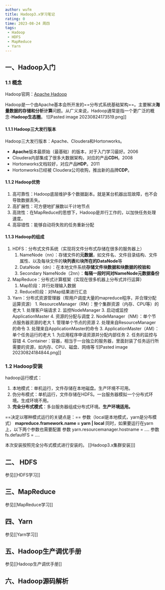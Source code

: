 ```yaml
---
author: wufm
title: Hadoop3.x学习笔记
rating: 0
time: 2023-08-24 周四
tags:
 - Hadoop
 - HDFS
 - MapReduce
 - Yarn
---
```

##  一、Hadoop入门

### 1.1 概念
Hadoop官网：[Apache Hadoop](https://hadoop.apache.org/)

Hadoop是一个由Apache基本会所开发的==分布式系统基础架构==。主要解决**海量数据的存储和分析计算**问题。从广义来说，Hadoop通常是指一个更广泛的概念-**Hadoop生态圈**。
![[Pasted image 20230824173519.png]]

#### 1.1.1 Hadoop三大发行版本

Hadoop三大发行版本：Apache、Cloudera和Hortonworks。

- **Apache**版本最原始（最基础）的版本，对于入门学习最好。2006
- Cloudera内部集成了很多大数据架构，对应的产品**CDH**。2008
- Hortonworks文档较好，对应产品**HDP**。2011
-  Hortonworks已经被 Cloudera公司收购，推出新的品牌**CDP**。

#### 1.1.2 Hadoop优势

1. 高可靠性：Hadoop底层维护多个数据副本。就是某台机器出现故障，也不会导致数据丢失。
2. 高扩展性：可方便地扩展数以千计地节点
3. 高效性：在MapReduce的思想下，Hadoop是并行工作的，以加快任务处理速度。
4. 高容错性：能够自动将失败的任务重新分配

#### 1.1.3 Hadoop的组成

1. HDFS：分布式文件系统（实现将文件分布式存储在很多的服务器上）
	1. NameNode（nn）：存储文件的**元数据**，如文件名、文件目录结构、文件属性、以及每块文件的**块列表**和**块所在的DataNode**等
	2. DataNode（dn）：在本地文件系统**存储文件块数据和块数据的校验和**
	3. Secondary NameNode（2nn）：**每隔一段时间对NameNode元数据备份**
2. MapReduce：分布式计算框架（实现在很多机器上分布式并行运算）
	1. Map阶段：并行处理输入数据
	2. Reduce阶段：对Map结果进行汇总
3. Yarn：分布式资源管理器（帮用户调度大量的mapreduce程序，并合理分配运算资源）
		1. ResourceManager（RM）：整个集群资源（内存、CPU等）的老大
			1. 处理客户端请求
			2. 监控NodeManager
			3. 启动或监控ApplicationMaster
			4. 资源的分配与调度
		2. NodeManager（NM）：单个节点服务器资源的老大
			1. 管理单个节点的资源
			2. 处理来自ResourceManager的命令
			3. 处理来自ApplicationMaster的命令
		3. ApplicationMaster（AM）：单个任务运行的老大
			1. 为应用程序申请资源并分配内部任务
			2. 任务的监控与容错
		4. Container：容器，相当于一台独立的服务器，里面封装了任务运行所需要的资源，如内存、CPU、磁盘、网络等
![[Pasted image 20230824184844.png]]
### 1.2 Hadoop安装

hadoop运行模式：
1. 本地模式：单机运行，文件存储在本地磁盘。生产环境不可用。
2. 伪分布模式：单机运行，文件存储在HDFS。一台服务器模拟一个分布式环境。生成环境不用。
3. **完全分布式模式**：多台服务器组成分布式环境。**生产环境适用。**

==决定以哪种模式运行的关键点是：==
参数（local是本地模式，yarn是分布模式） **mapreduce.framework.name = yarn | local**
同时，如果要运行在yarn上，以下两个参数也需要配置
参数 yarn.resourcemanager.hostname = ....
参数 fs.defaultFS = ....


本次安装按照完全分布式模式进行安装的。
[[Hadoop3.x集群安装]]]
## 二、 HDFS

参见[[HDFS学习]]

## 三、MapReduce

参见[[MapReduce学习]]
## 四、Yarn

参见[[Yarn学习]]

## 五、Hadoop生产调优手册

参见[[Hadoop生产调优手册]]

## 六、Hadoop源码解析


